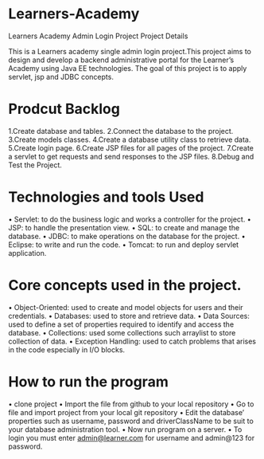 # Learners-Academy

Learners Academy Admin Login Project
Project Details

This is a Learners academy single admin login project.This project aims to design and develop a backend administrative portal for the Learner’s Academy using Java EE technologies. The goal of this project is to apply servlet, jsp and JDBC concepts.


Prodcut Backlog
===============
1.Create database and tables.
2.Connect the database to the project.
3.Create models classes.
4.Create a database utility class to retrieve data.
5.Create login page.
6.Create JSP files for all pages of the project.
7.Create a servlet to get requests and send responses to the JSP files.
8.Debug and Test the Project.


Technologies and tools Used
===========================
• Servlet: to do the business logic and works a controller for the project.
• JSP: to handle the presentation view.
• SQL: to create and manage the database.
• JDBC: to make operations on the database for the project.
• Eclipse: to write and run the code.
• Tomcat: to run and deploy servlet application.


Core concepts used in the project.
==================================
• Object-Oriented: used to create and model objects for users and their credentials.
• Databases: used to store and retrieve data.
• Data Sources: used to define a set of properties required to identify and access the database.
• Collections: used some collections such arraylist to store collection of data.
• Exception Handling: used to catch problems that arises in the code especially in I/O blocks.



How to run the program
======================
• clone project
• Import the file from github to your local repository
• Go to file and import project from your local git repository
• Edit the database’ properties such as username, password and driverClassName to be suit to your database administration tool.
• Now run program on a server.
• To login you must enter admin@learner.com for username and admin@123 for password.
